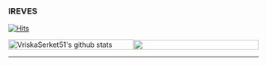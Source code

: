 ### IREVES

[![Hits](https://hits.seeyoufarm.com/api/count/incr/badge.svg?url=https%3A%2F%2Fgithub.com%2FVriskaSerket51&count_bg=%2379C83D&title_bg=%23555555&icon=&icon_color=%23E7E7E7&title=hits&edge_flat=false)](https://hits.seeyoufarm.com)

<div style="display:flex; justify-content:center; align-items:center;">
  <img style="width:100%" src="https://github-readme-stats-sigma-five.vercel.app/api?username=VriskaSerket51&show_icons=true&include_all_commits=true&hide_border=true&count_private=true" alt="VriskaSerket51's github stats" /> 
  <img style="width:100%" src="https://github-readme-stats.vercel.app/api/top-langs/?username=VriskaSerket51&layout=compact&hide_border=true" />
  <!-- <img style="width:100%" src="https://github-profile-trophy.vercel.app/?username=VriskaSerket51&column=3" /> -->
</div>

------
